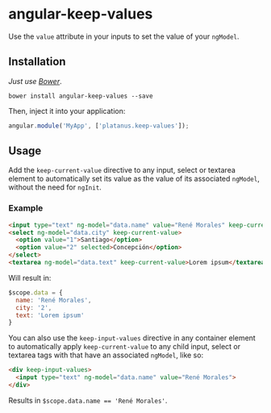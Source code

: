 angular-keep-values
===============

Use the ```value``` attribute in your inputs to set the value of your ```ngModel```.

## Installation

*Just use [Bower](http://bower.io/)*.

```
bower install angular-keep-values --save
```

Then, inject it into your application:

```javascript
angular.module('MyApp', ['platanus.keep-values']);
```

## Usage

Add the ```keep-current-value``` directive to any input, select or textarea element to automatically set its value as the value of its associated ```ngModel```, without the need for ```ngInit```. 

### Example

```html
<input type="text" ng-model="data.name" value="René Morales" keep-current-value>
<select ng-model="data.city" keep-current-value>
  <option value="1">Santiago</option>
  <option value="2" selected>Concepción</option>
</select>
<textarea ng-model="data.text" keep-current-value>Lorem ipsum</textarea>
```

Will result in:
```javascript
$scope.data = {
  name: 'René Morales',
  city: '2',
  text: 'Lorem ipsum'
}
```

You can also use the ```keep-input-values``` directive in any container element to automatically apply ```keep-current-value``` to any child input, select or textarea tags with that have an associated ```ngModel```, like so:

```html
<div keep-input-values>
  <input type="text" ng-model="data.name" value="René Morales">
</div>
```

Results in ```$scope.data.name == 'René Morales'```.
